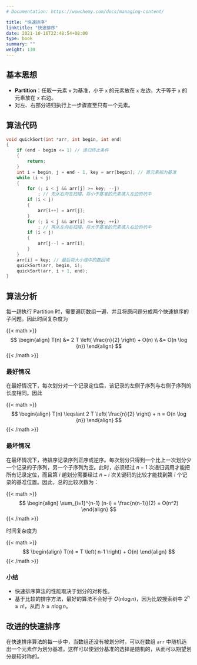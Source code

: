 ```yaml
---
# Documentation: https://wowchemy.com/docs/managing-content/

title: "快速排序"
linktitle: "快速排序"
date: 2021-10-16T22:48:54+08:00
type: book
summary: ""
weight: 130
---
```


<!--more-->

## 基本思想

- **Partition**：任取一元素 `x` 为基准，小于 `x` 的元素放在 `x` 左边，大于等于 `x` 的元素放在 `x` 右边。
- 对左、右部分递归执行上一步骤直至只有一个元素。

## 算法代码

```cpp
void quickSort(int *arr, int begin, int end)
{
    if (end - begin <= 1) // 递归终止条件
    {
        return;
    }
    int i = begin, j = end - 1, key = arr[begin]; // 首元素视为基准
    while (i < j)
    {
        for (; i < j && arr[j] >= key; --j)
            ; // 先从右向左扫描，将小于基准的元素填入左边的坑中
        if (i < j)
        {
            arr[i++] = arr[j];
        }
        for (; i < j && arr[i] <= key; ++i)
            ; // 再从左向右扫描，将大于基准的元素填入右边的坑中
        if (i < j)
        {
            arr[j--] = arr[i];
        }
    }
    arr[i] = key; // 最后将大小居中的数回填
    quickSort(arr, begin, i);
    quickSort(arr, i + 1, end);
}
```

## 算法分析

每一趟执行 Partition 时，需要遍历数组一遍，并且将原问题分成两个快速排序的子问题。因此时间复杂度为

{{< math >}}
$$
\begin{align}
T(n) &= 2 T \left( \frac{n}{2} \right) + O(n) \\
&= O(n \log {n})
\end{align}
$$
{{< /math >}}

### 最好情况

在最好情况下，每次划分对一个记录定位后，该记录的左侧子序列与右侧子序列的长度相同。因此

{{< math >}}
$$
\begin{align}
T(n) \leqslant 2 T \left( \frac{n}{2} \right) + n = O(n \log {n})
\end{align}
$$
{{< /math >}}

### 最坏情况

在最坏情况下，待排序记录序列正序或逆序。每次划分只得到一个比上一次划分少一个记录的子序列，另一个子序列为空。此时，必须经过 $n-1$ 次递归调用才能把所有记录定位，而且第 $i$ 趟划分需要经过 $n-i$ 次关键码的比较才能找到第 $i$ 个记录的基准位置。因此，总的比较次数为：

{{< math >}}
$$
\begin{align}
\sum_{i=1}^{n-1} (n-i) = \frac{n(n-1)}{2} = O(n^2)
\end{align}
$$
{{< /math >}}

时间复杂度为

{{< math >}}
$$
\begin{align}
T(n) = T \left( n-1 \right) + O(n)
\end{align}
$$
{{< /math >}}

### 小结

- 快速排序算法的性能取决于划分的对称性。
- 基于比较的排序方法，最好的算法不会好于 $O(n \log {n})$，因为比较搜索树中 $2^h \geqslant n!$，从而 $h \geqslant n \log {n}$。

## 改进的快速排序

在快速排序算法的每一步中，当数组还没有被划分时，可以在数组 `arr` 中随机选出一个元素作为划分基准。这样可以使划分基准的选择是随机的，从而可以期望划
分是较对称的。